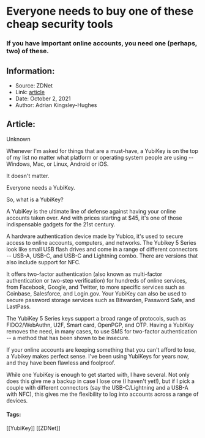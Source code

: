 # Everyone needs to buy one of these cheap security tools
### If you have important online accounts, you need one (perhaps, two) of these.

## Information:
+ Source: ZDNet
+ Link: [article](https://www.zdnet.com/article/everyone-needs-to-buy-one-of-these-cheap-security-tools/)
+ Date: October 2, 2021
+ Author: Adrian Kingsley-Hughes


## Article:
Unknown

Whenever I'm asked for things that are a must-have, a YubiKey is on the top of my list no matter what platform or operating system people are using -- Windows, Mac, or Linux, Android or iOS.

It doesn't matter.

Everyone needs a YubiKey.


So, what is a YubiKey?

A YubiKey is the ultimate line of defense against having your online accounts taken over. And with prices starting at $45, it's one of those indispensable gadgets for the 21st century.

A hardware authentication device made by Yubico, it's used to secure access to online accounts, computers, and networks. The Yubikey 5 Series look like small USB flash drives and come in a range of different connectors -- USB-A, USB-C, and USB-C and Lightning combo. There are versions that also include support for NFC.

It offers two-factor authentication (also known as multi-factor authentication or two-step verification) for hundreds of online services, from Facebook, Google, and Twitter, to more specific services such as Coinbase, Salesforce, and Login.gov. Your YubiKey can also be used to secure password storage services such as Bitwarden, Password Safe, and LastPass.






The YubiKey 5 Series keys support a broad range of protocols, such as FIDO2/WebAuthn, U2F, Smart card, OpenPGP, and OTP. Having a YubiKey removes the need, in many cases, to use SMS for two-factor authentication -- a method that has been shown to be insecure.

If your online accounts are keeping something that you can't afford to lose, a Yubikey makes perfect sense. I've been using YubiKeys for years now, and they have been flawless and foolproof.

While one YubiKey is enough to get started with, I have several. Not only does this give me a backup in case I lose one (I haven't yet!), but if I pick a couple with different connectors (say the USB-C/Lightning and a USB-A with NFC), this gives me the flexibility to log into accounts across a range of devices.





#### Tags:
[[YubiKey]] [[ZDNet]]
